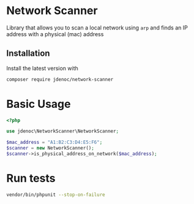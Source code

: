 # Network Scanner

Library that allows you to scan a local network using `arp` and finds an IP address with a physical (mac) address

## Installation
Install the latest version with
```bash
composer require jdenoc/network-scanner
```

# Basic Usage
```php
<?php

use jdenoc\NetworkScanner\NetworkScanner;

$mac_address = "A1:B2:C3:D4:E5:F6";
$scanner = new NetworkScanner();
$scanner->is_physical_address_on_network($mac_address);
```

# Run tests
```bash
vendor/bin/phpunit --stop-on-failure
```